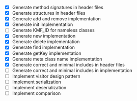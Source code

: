 - [x] Generate method signatures in header files
- [x] Generate structures in header files
- [x] Generate add and remove implementation
- [x] Generate init implementation
- [ ] Generate KMF_ID for nameless classes
- [x] Generate new implementation
- [x] Generate delete implementation
- [x] Generate find implementation
- [x] Generate getKey implementation
- [x] Generate meta class name implementation
- [x] Generate correct and minimal includes in header files
- [ ] Generate correct and minimal includes in implementation
- [ ] Implement visitor design pattern
- [ ] Implement serialization
- [ ] Implement deserialization
- [ ] Implement comparison
